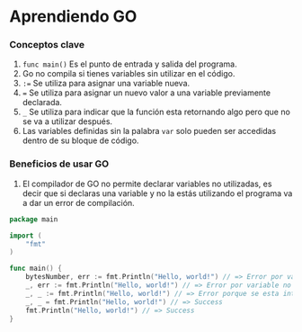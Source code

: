 # Aprendiendo GO

### Conceptos clave

1. `func main()` Es el punto de entrada y salida del programa.
2. Go no compila si tienes variables sin utilizar en el código.
3. `:=` Se utiliza para asignar una variable nueva.
4. `=` Se utiliza para asignar un nuevo valor a una variable previamente declarada.
5. `_` Se utiliza para indicar que la función esta retornando algo pero que no se va a utilizar después.
6. Las variables definidas sin la palabra `var` solo pueden ser accedidas dentro de su bloque de código.

### Beneficios de usar GO

1. El compilador de GO no permite declarar variables no utilizadas, es decir que si declaras una variable y no la estás utilizando el programa va a dar un error de compilación.

```go
package main

import (
	"fmt"
)

func main() {
	bytesNumber, err := fmt.Println("Hello, world!") // => Error por variables no utilizadas.
    _, err := fmt.Println("Hello, world!") // => Error por variable no utilizada.
    _, _ := fmt.Println("Hello, world!") // => Error porque se esta intentando asignar un valor a variables que no se van a utilizar.
    _, _ = fmt.Println("Hello, world!") // => Success
    fmt.Println("Hello, world!") // => Success
}
```
